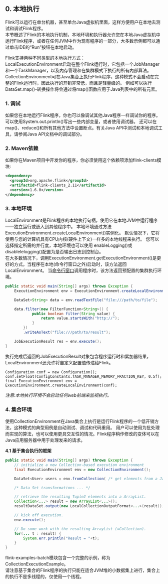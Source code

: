 ## 0. 本地执行  
Flink可以运行在单台机器，甚至单台Java虚拟机里面，这样方便用户在本地去测试和调试Flink程序。   
本节概述了Flink的本地执行机制，本地环境和执行器允许您在本地Java虚拟机中运行Flink程序，或者在任何JVM中作为现有程序的一部分，大多数示例都可以通过单击IDE的“Run”按钮在本地启动。   

Flink支持两种不同类型的本地执行方式：      
LocalExecutionEnvironment启动在整个Flink运行时，它包括一个JobManager和一个TaskManager，以及内存管理和在集群模式下执行的所有内部算法。   
CollectionEnvironment可在Java集合上执行Flink程序，这种模式不会启动在完整的Flink运行时，因此执行的开销非常低，而且是轻量级的。
例如可以执行DataSet.map()-转换操作将会通过将map()函数应用于Java列表中的所有元素。



### 1. 调试

如果您在本地运行Flink程序，你也可以像调试其他Java程序一样调试你的程序。
可以使用System.out.println()写出一些内部变量，或者使用调试器。
还可以在map()、reduce()和所有其他方法中设置断点。有关Java API中测试和本地调试工具，请参阅Java API文档中的调试部分。

### 2. Maven依赖
如果你在Maven项目中开发你的程序，你必须使用这个依赖项添加flink-clients模块:
```xml
<dependency>
  <groupId>org.apache.flink</groupId>
  <artifactId>flink-clients_2.11</artifactId>
  <version>1.6.0</version>
</dependency>
```

### 3. 本地环境
LocalEnvironment是Flink程序的本地执行句柄，使用它在本地JVM中运行程序——独立运行或嵌入到其他程序中。
本地环境通过方法ExecutionEnvironment.createLocalEnvironment()实例化。
默认情况下，它将使用与您的计算机具有CPU内核(硬件上下文)一样多的本地线程来执行。
您可以选择指定所需的并行度，本地环境也可以使用 enableLogging()或 disablelelogging()配置为是否输出日志到控制台。  
在大多数情况下，调用ExecutionEnvironment.getExecutionEnvironment()是更好的方式。当程序在本地(命令行窗口之外)启动时，该方法返回LocalEnvironment。
当[命令行窗口](https://ci.apache.org/projects/flink/flink-docs-release-1.6/ops/cli.html)调用程序时，该方法返回预配置的集群执行环境。


```java
public static void main(String[] args) throws Exception {
    ExecutionEnvironment env = ExecutionEnvironment.createLocalEnvironment();

    DataSet<String> data = env.readTextFile("file:///path/to/file");

    data.filter(new FilterFunction<String>() {
            public boolean filter(String value) {
                return value.startsWith("http://");
            }
        })
        .writeAsText("file:///path/to/result");

    JobExecutionResult res = env.execute();
}
```
执行完成后返回的JobExecutionResult对象包含程序运行时和累加器结果，LocalEnvironment还允许将自定义配置值传递给Flink。

```
Configuration conf = new Configuration();
conf.setFloat(ConfigConstants.TASK_MANAGER_MEMORY_FRACTION_KEY, 0.5f);
final ExecutionEnvironment env = ExecutionEnvironment.createLocalEnvironment(conf);
```

_注意:本地执行环境不会启动任何web前端来监视执行。_


### 4. 集合环境
使用CollectionEnvironment在Java集合上执行是运行Flink程序的一个低开销方法，这种模式的典型用例是自动测试、调试和代码重用。
用户可以使用为批处理而实现的算法，也可以使用更具交互性的情况。Flink程序稍作修改的变体可以在Java应用服务器中用于处理发来的请求。


**4.1 基于集合执行的框架**


```java
public static void main(String[] args) throws Exception {
    // initialize a new Collection-based execution environment
    final ExecutionEnvironment env = new CollectionEnvironment();

    DataSet<User> users = env.fromCollection( /* get elements from a Java Collection */);

    /* Data Set transformations ... */

    // retrieve the resulting Tuple2 elements into a ArrayList.
    Collection<...> result = new ArrayList<...>();
    resultDataSet.output(new LocalCollectionOutputFormat<...>(result));

    // kick off execution.
    env.execute();

    // Do some work with the resulting ArrayList (=Collection).
    for(... t : result) {
        System.err.println("Result = "+t);
    }
}
```
flink-examples-batch模块包含一个完整的示例，称为CollectionExecutionExample。   
请注意基于集合的Flink程序的执行只能在适合JVM堆的小数据集上进行，集合上的执行不是多线程的，仅使用一个线程。

